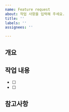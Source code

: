 ```yaml
---
name: Feature request
about: 작업 사항을 입력해 주세요.
title: ''
labels: ''
assignees: ''

---
```


## 개요

> <!-- 작업 목적 및 개요 작성 -->

## 작업 내용

- [ ] <!-- 작업 내용 작성 -->
- [ ] <!-- 작업 내용 작성 -->

## 참고사항

<!-- 참고사항 작성 -->
